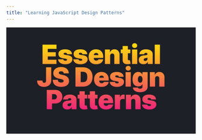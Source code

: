 ```yaml
---
title: "Learning JavaScript Design Patterns"
---
```


![](/images/classic-design-patterns-1280w.jpg)
